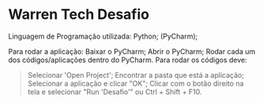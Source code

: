 # Warren Tech Desafio
Linguagem de Programação utilizada: Python;
(PyCharm);

Para rodar a aplicação: 
Baixar o PyCharm;
Abrir o PyCharm;
Rodar cada um dos códigos/aplicações dentro do PyCharm.
Para rodar os códigos deve:
> Selecionar 'Open Project';
> Encontrar a pasta que está a aplicação;
> Selecionar a aplicação e clicar "OK";
> Clicar com o botão direito na tela e selecionar "Run 'Desafio'" ou Ctrl + Shift + F10.
